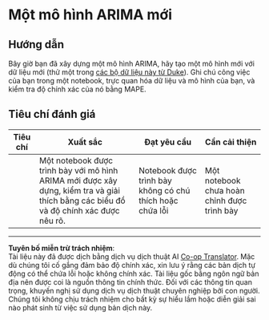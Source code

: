 <!--
CO_OP_TRANSLATOR_METADATA:
{
  "original_hash": "1c814013e10866dfd92cdb32caaae3ac",
  "translation_date": "2025-09-05T19:02:12+00:00",
  "source_file": "7-TimeSeries/2-ARIMA/assignment.md",
  "language_code": "vi"
}
-->
# Một mô hình ARIMA mới

## Hướng dẫn

Bây giờ bạn đã xây dựng một mô hình ARIMA, hãy tạo một mô hình mới với dữ liệu mới (thử một trong [các bộ dữ liệu này từ Duke](http://www2.stat.duke.edu/~mw/ts_data_sets.html)). Ghi chú công việc của bạn trong một notebook, trực quan hóa dữ liệu và mô hình của bạn, và kiểm tra độ chính xác của nó bằng MAPE.

## Tiêu chí đánh giá

| Tiêu chí  | Xuất sắc                                                                                                           | Đạt yêu cầu                                              | Cần cải thiện                       |
| --------- | ------------------------------------------------------------------------------------------------------------------ | -------------------------------------------------------- | ----------------------------------- |
|           | Một notebook được trình bày với mô hình ARIMA mới được xây dựng, kiểm tra và giải thích bằng các biểu đồ và độ chính xác được nêu rõ. | Notebook được trình bày không có chú thích hoặc chứa lỗi | Một notebook chưa hoàn chỉnh được trình bày |

---

**Tuyên bố miễn trừ trách nhiệm**:  
Tài liệu này đã được dịch bằng dịch vụ dịch thuật AI [Co-op Translator](https://github.com/Azure/co-op-translator). Mặc dù chúng tôi cố gắng đảm bảo độ chính xác, xin lưu ý rằng các bản dịch tự động có thể chứa lỗi hoặc không chính xác. Tài liệu gốc bằng ngôn ngữ bản địa nên được coi là nguồn thông tin chính thức. Đối với các thông tin quan trọng, khuyến nghị sử dụng dịch vụ dịch thuật chuyên nghiệp bởi con người. Chúng tôi không chịu trách nhiệm cho bất kỳ sự hiểu lầm hoặc diễn giải sai nào phát sinh từ việc sử dụng bản dịch này.